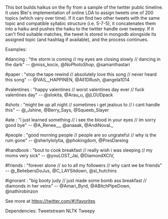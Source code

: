 This bot builds haikus on the fly from a sample of the twitter public timeline. It uses Blei's implementation of online LDA to assign tweets one of 200 topics (which vary over time). If it can find two other tweets with the same topic and compatible syllabic structure (i.e. 5-7-5), it concatenates them into a haiku and pushes the haiku to the twitter handle over tweepy. If it can't find suitable matches, the tweet is stored in mongodb alongside its assigned topic (and hashtag if available), and the process continues.

Examples:

#dancing : "the storm is coming // my eyes are closing slowly // dancing in the dark" -- @miss_kocix, @_NoPhotoShop_, @samanthastari

#paper : "stop the tape rewind // absolutely love this song // never heard this song" -- @VAS__HAPPINEN, @All1DRush, @angela1014

#valentines : "happy valentines // worst valentines day ever // fuck valentines day" -- @slokita, @Arau_u, @jLOUDpack

#shots : "might be up all night // sometimes i get jealous to // i cant handle this" -- @_Jshine, @Berry_Says, @Squeeb_Slayer

#ate : "i just learned something // i see the blood in your eyes // im sorry good bye" -- @A_Renee__, @anaaak, @AndiNovaL_

#people : "good morning people // people are so ungrateful // why is the rum gone" -- @sherlylolytia, @phokingdom, @PresDareing

#handbook : "bout to cook breakfast // really wish i was sleeping // my moms very sick" -- @youLOST_Jai, @DiamondXCIV,

#friends : "forever alone // so to all my followers // why cant we be friends" -- @_BeliebersDoJus, @C_LAYSitdown, @sl_hutchins

#ignorant : "big booty judy // just made some bomb ass breakfast // diamonds in her veins" -- @Amari_Byrd, @ABitchPipeDown, @nathirobinzon

See more at https://twitter.com/#!/favorites 

Dependencies:
Tweetstream
NLTK
Tweepy